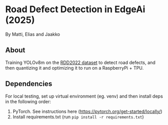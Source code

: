 # Road Defect Detection in EdgeAi (2025)

By Matti, Elias and Jaakko

## About

Training YOLOv8m on the [RDD2022 dataset](https://figshare.com/articles/dataset/RDD2022_-_The_multi-national_Road_Damage_Dataset_released_through_CRDDC_2022/21431547) to detect road defects, and then quantizing it and optimizing it to run on a RaspberryPi + TPU.

## Dependencies

For local testing, set up virtual environment (eg. venv) and then install deps in the following order:

1. PyTorch. See instructions here (https://pytorch.org/get-started/locally/)
2. Install requirements.txt (run `pip install -r requirements.txt`)

